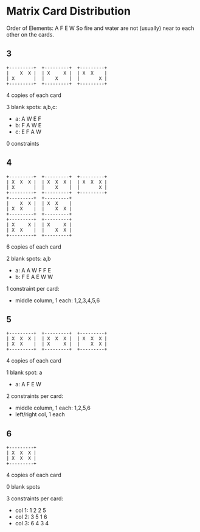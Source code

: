 # Matrix Card Distribution

Order of Elements: A F E W
So fire and water are not (usually) near to each other
on the cards.

## 3

```
+---------+  +---------+  +---------+
|    X  X |  | X     X |  | X  X    |
| X       |  |    X    |  |       X |
+---------+  +---------+  +---------+
```
4 copies of each card

3 blank spots: a,b,c:

* a:  A  W  E  F
* b:  F  A  W  E
* c:  E  F  A  W

0 constraints

## 4

```
+---------+  +---------+  +---------+
| X  X  X |  | X  X  X |  | X  X  X |
| X       |  |    X    |  |       X |
+---------+  +---------+  +---------+
+---------+  +---------+
|    X  X |  | X  X    |
| X  X    |  |    X  X |
+---------+  +---------+
+---------+  +---------+
| X     X |  | X     X |
| X  X    |  |    X  X |
+---------+  +---------+
```

6 copies of each card

2 blank spots: a,b

* a:  A  A  W  F  F  E
* b:  F  E  A  E  W  W

1 constraint per card:

*  middle column, 1 each: 1,2,3,4,5,6

## 5

```
+---------+  +---------+  +---------+
| X  X  X |  | X  X  X |  | X  X  X |
| X  X    |  | X     X |  |    X  X |
+---------+  +---------+  +---------+
```

4 copies of each card

1 blank spot: a

* a:  A  F  E  W

2 constraints per card:

* middle column, 1 each: 1,2,5,6
* left/right col, 1 each

## 6

```
+---------+
| X  X  X |
| X  X  X |
+---------+
```

4 copies of each card

0 blank spots

3 constraints per card:

* col 1:  1  2  2  5
* col 2:  3  5  1  6
* col 3:  6  4  3  4
